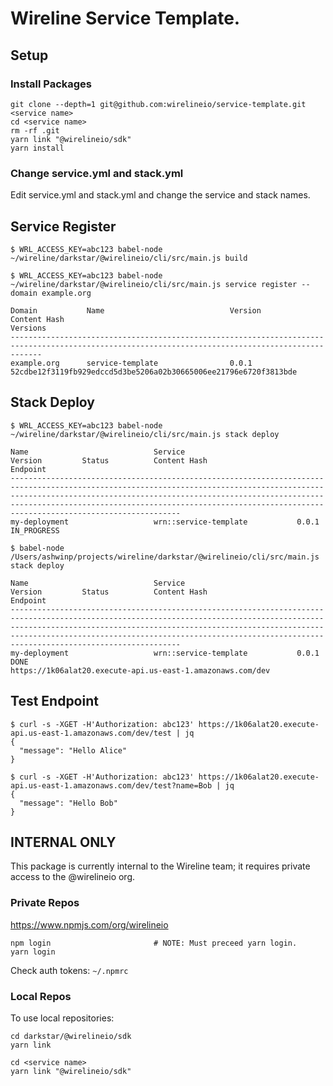 # Wireline Service Template.

## Setup

### Install Packages

```
git clone --depth=1 git@github.com:wirelineio/service-template.git <service name>
cd <service name>
rm -rf .git
yarn link "@wirelineio/sdk"
yarn install
```

### Change service.yml and stack.yml

Edit service.yml and stack.yml and change the service and stack names.

## Service Register

```
$ WRL_ACCESS_KEY=abc123 babel-node ~/wireline/darkstar/@wirelineio/cli/src/main.js build
```

```
$ WRL_ACCESS_KEY=abc123 babel-node ~/wireline/darkstar/@wirelineio/cli/src/main.js service register --domain example.org

Domain           Name                            Version         Content Hash                                                            Versions
---------------------------------------------------------------------------------------------------------------------------------------------------
example.org      service-template                0.0.1           52cdbe12f3119fb929edccd5d3be5206a02b30665006ee21796e6720f3813bde
```

## Stack Deploy

```
$ WRL_ACCESS_KEY=abc123 babel-node ~/wireline/darkstar/@wirelineio/cli/src/main.js stack deploy

Name                            Service                         Version         Status          Content Hash                                                            Endpoint
------------------------------------------------------------------------------------------------------------------------------------------------------------------------------------------------------------------------------------------------------------------------------------------------------------------------------
my-deployment                   wrn::service-template           0.0.1           IN_PROGRESS
```

```
$ babel-node /Users/ashwinp/projects/wireline/darkstar/@wirelineio/cli/src/main.js stack deploy

Name                            Service                         Version         Status          Content Hash                                                            Endpoint
------------------------------------------------------------------------------------------------------------------------------------------------------------------------------------------------------------------------------------------------------------------------------------------------------------------------------
my-deployment                   wrn::service-template           0.0.1           DONE                                                                                    https://1k06alat20.execute-api.us-east-1.amazonaws.com/dev
```

## Test Endpoint

```
$ curl -s -XGET -H'Authorization: abc123' https://1k06alat20.execute-api.us-east-1.amazonaws.com/dev/test | jq
{
  "message": "Hello Alice"
}

$ curl -s -XGET -H'Authorization: abc123' https://1k06alat20.execute-api.us-east-1.amazonaws.com/dev/test?name=Bob | jq
{
  "message": "Hello Bob"
}
```

## INTERNAL ONLY

This package is currently internal to the Wireline team; it requires private access to the @wirelineio org.


### Private Repos

https://www.npmjs.com/org/wirelineio

~~~~
npm login                       # NOTE: Must preceed yarn login.
yarn login
~~~~

Check auth tokens: `~/.npmrc`


### Local Repos

To use local repositories:

~~~~
cd darkstar/@wirelineio/sdk
yarn link

cd <service name>
yarn link "@wirelineio/sdk"
~~~~
